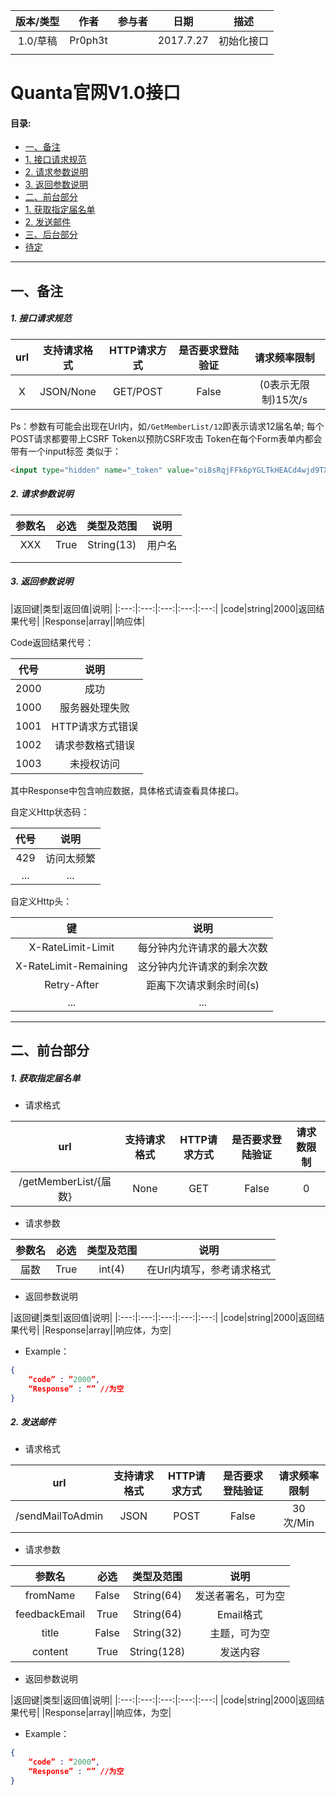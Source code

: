 |版本/类型|作者|参与者|日期|描述|
|:---:|:---:|:---:|:---:|:---:|
|1.0/草稿|Pr0ph3t||2017.7.27|初始化接口|
||||

# Quanta官网V1.0接口

#### 目录:
- [一、备注](#一备注)
 - [1. 接口请求规范](#1-接口请求规范)
 - [2. 请求参数说明](#2-请求参数说明)
 - [3. 返回参数说明](#3-返回参数说明)
- [二、前台部分](#二前台部分)
 - [1. 获取指定届名单](#1-获取指定届名单)
 - [2. 发送邮件](#2-发送邮件)
- [三、后台部分](#三后台部分)
 - [待定](#待定)

-------

## 一、备注 ##

##### 1. 接口请求规范 #####

|url|支持请求格式|HTTP请求方式|是否要求登陆验证|请求频率限制|
|:---:|:---:|:---:|:---:|:---:|
|X|JSON/None|GET/POST|False|(0表示无限制)15次/s|

Ps：参数有可能会出现在Url内，如``/GetMemberList/12``即表示请求12届名单;
每个POST请求都要带上CSRF Token以预防CSRF攻击
Token在每个Form表单内都会带有一个input标签
类似于：
```HTML
<input type="hidden" name="_token" value="oi8sRqjFFk6pYGLTkHEACd4wjd9TX6IFOn3jqQBI">
```

##### 2. 请求参数说明 #####

|参数名|必选|类型及范围|说明|
|:---:|:---:|:---:|:---:|
|XXX|True|String(13)|用户名|
|||||
|||||


##### 3. 返回参数说明 #####

|返回键|类型|返回值|说明|
|:---:|:---:|:---:|:---:|:---:|
|code|string|2000|返回结果代号|
|Response|array||响应体|

Code返回结果代号：

|代号|说明|
|:---:|:---:|
|2000|成功|
|1000|服务器处理失败|
|1001|HTTP请求方式错误|
|1002|请求参数格式错误|
|1003|未授权访问|

其中Response中包含响应数据，具体格式请查看具体接口。


自定义Http状态码：

|代号|说明|
|:---:|:---:|
|429|访问太频繁|
|...|...|


自定义Http头：

|键|说明|
|:---:|:---:|
|X-RateLimit-Limit|每分钟内允许请求的最大次数|
|X-RateLimit-Remaining|这分钟内允许请求的剩余次数|
|Retry-After|距离下次请求剩余时间(s)|
|...|...|


------


## 二、前台部分 ##
##### 1. 获取指定届名单 #####

- 请求格式

|url|支持请求格式|HTTP请求方式|是否要求登陆验证|请求数限制|
|:---:|:---:|:---:|:---:|:---:|
|/getMemberList/{届数}|None|GET|False|0|

- 请求参数

|参数名|必选|类型及范围|说明|
|:---:|:---:|:---:|:---:|
|届数|True|int(4)|在Url内填写，参考请求格式|

- 返回参数说明

|返回键|类型|返回值|说明|
|:---:|:---:|:---:|:---:|:---:|
|code|string|2000|返回结果代号|
|Response|array||响应体，为空|

 - Example：
```JSON
{
    “code” : ”2000”,
    “Response” : “” //为空
}
```

##### 2. 发送邮件 #####

- 请求格式

|url|支持请求格式|HTTP请求方式|是否要求登陆验证|请求频率限制|
|:---:|:---:|:---:|:---:|:---:|
|/sendMailToAdmin|JSON|POST|False|30次/Min|

- 请求参数

|参数名|必选|类型及范围|说明|
|:---:|:---:|:---:|:---:|
|fromName|False|String(64)|发送者署名，可为空|
|feedbackEmail|True|String(64)|Email格式|
|title|False|String(32)|主题，可为空|
|content|True|String(128)|发送内容|

- 返回参数说明

|返回键|类型|返回值|说明|
|:---:|:---:|:---:|:---:|:---:|
|code|string|2000|返回结果代号|
|Response|array||响应体，为空|

 - Example：
```JSON
{
    “code” : “2000”,
    “Response” : “” //为空
}
```